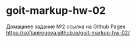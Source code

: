 # goit-markup-hw-02
Домашнее задание №2
ссылка на Github Pages
https://sofiapirogova.github.io/goit-markup-hw-02/
